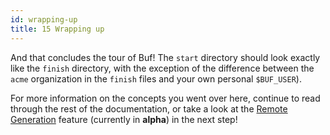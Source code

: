 ```yaml
---
id: wrapping-up
title: 15 Wrapping up
---
```


And that concludes the tour of Buf! The `start` directory should look exactly
like the `finish` directory, with the exception of the difference between the
`acme` organization in the `finish` files and your own personal `$BUF_USER`).

For more information on the concepts you went over here, continue to read
through the rest of the documentation, or take a look at the
[Remote Generation](/tour/use-remote-generation) feature (currently in
**alpha**) in the next step!
